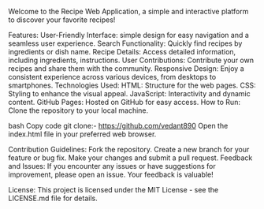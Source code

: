 Welcome to the Recipe Web Application, a simple and interactive platform to discover your favorite recipes!

Features:
User-Friendly Interface: simple design for easy navigation and a seamless user experience.
Search Functionality: Quickly find recipes by ingredients or dish name.
Recipe Details: Access detailed information, including ingredients, instructions.
User Contributions: Contribute your own recipes and share them with the community.
Responsive Design: Enjoy a consistent experience across various devices, from desktops to smartphones.
Technologies Used:
HTML: Structure for the web pages.
CSS: Styling to enhance the visual appeal.
JavaScript: Interactivity and dynamic content.
GitHub Pages: Hosted on GitHub for easy access.
How to Run:
Clone the repository to your local machine.

bash
Copy code
git clone:- https://github.com/vedant890
Open the index.html file in your preferred web browser.

Contribution Guidelines:
Fork the repository.
Create a new branch for your feature or bug fix.
Make your changes and submit a pull request.
Feedback and Issues:
If you encounter any issues or have suggestions for improvement, please open an issue. Your feedback is valuable!

License:
This project is licensed under the MIT License - see the LICENSE.md file for details.

